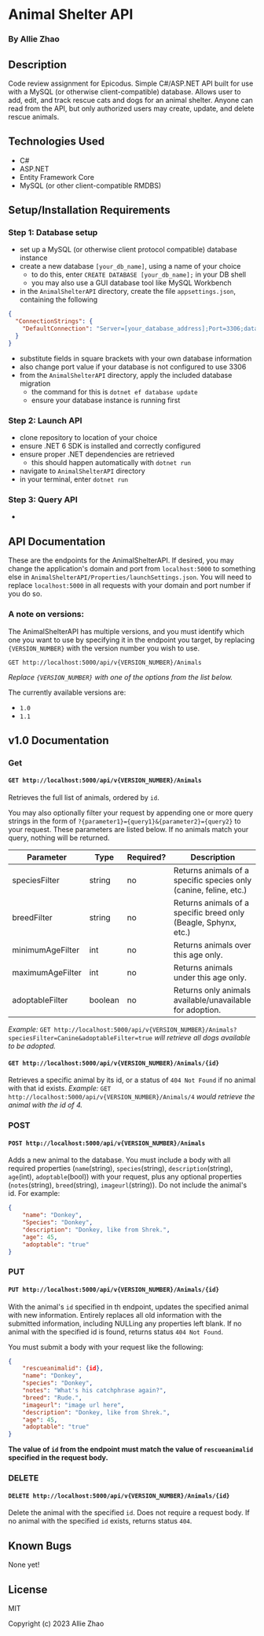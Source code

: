 # Animal Shelter API

### By Allie Zhao

## Description

Code review assignment for Epicodus.
Simple C#/ASP.NET API built for use with a MySQL (or otherwise client-compatible) database.
Allows user to add, edit, and track rescue cats and dogs for an animal shelter.
Anyone can read from the API, but only authorized users may create, update, and delete rescue animals.

## Technologies Used

- C#
- ASP.NET
- Entity Framework Core
- MySQL (or other client-compatible RMDBS)

## Setup/Installation Requirements

### Step 1: Database setup

- set up a MySQL (or otherwise client protocol compatible) database instance
- create a new database `[your_db_name]`, using a name of your choice
    - to do this, enter `CREATE DATABASE [your_db_name];` in your DB shell
    - you may also use a GUI database tool like MySQL Workbench
- in the `AnimalShelterAPI` directory, create the file `appsettings.json`, containing the following

```json
{
  "ConnectionStrings": {
    "DefaultConnection": "Server=[your_database_address];Port=3306;database=[your_db_name];uid=[your_db_login];pwd=[your_db_password];"
  }
}
```

- substitute fields in square brackets with your own database information
- also change port value if your database is not configured to use 3306
- from the `AnimalShelterAPI` directory, apply the included database migration
    - the command for this is `dotnet ef database update`
    - ensure your database instance is running first

### Step 2: Launch API

- clone repository to location of your choice
- ensure .NET 6 SDK is installed and correctly configured
- ensure proper .NET dependencies are retrieved
    - this should happen automatically with `dotnet run`
- navigate to `AnimalShelterAPI` directory
- in your terminal, enter `dotnet run`

### Step 3: Query API

-

## API Documentation

These are the endpoints for the AnimalShelterAPI.
If desired, you may change the application's domain and port from `localhost:5000` to
something else in `AnimalShelterAPI/Properties/launchSettings.json`.
You will need to replace `localhost:5000` in all requests with your domain and port number if you do so.

### **A note on versions:**

The AnimalShelterAPI has multiple versions, and you must identify which one you want to use by specifying it
in the endpoint you target, by replacing `{VERSION_NUMBER}` with the version number you wish to use.

```
GET http://localhost:5000/api/v{VERSION_NUMBER}/Animals
```
*Replace `{VERSION_NUMBER}` with one of the options from the list below.*

The currently available versions are:
- `1.0`
- `1.1`

## v1.0 Documentation

### Get

#### `GET http://localhost:5000/api/v{VERSION_NUMBER}/Animals`

Retrieves the full list of animals, ordered by `id`.

You may also optionally filter your request by appending one or more query strings in the form of `?{parameter1}={query1}&{parameter2}={query2}` to your request.
These parameters are listed below.
If no animals match your query, nothing will be returned.

| Parameter  | Type | Required? | Description|
|------------|------|-----------|------------|
|speciesFilter|string|no|Returns animals of a specific species only (canine, feline, etc.)|
|breedFilter|string|no|Returns animals of a specific breed only (Beagle, Sphynx, etc.)|
|minimumAgeFilter|int|no|Returns animals over this age only.|
|maximumAgeFilter|int|no|Returns animals under this age only.|
|adoptableFilter|boolean|no|Returns only animals available/unavailable for adoption.|

*Example:* `GET http://localhost:5000/api/v{VERSION_NUMBER}/Animals?speciesFilter=Canine&adoptableFilter=true` *will retrieve all dogs available to be adopted.*

#### `GET http://localhost:5000/api/v{VERSION_NUMBER}/Animals/{id}`

Retrieves a specific animal by its id, or a status of `404 Not Found` if no animal with that id exists.
*Example:* `GET http://localhost:5000/api/v{VERSION_NUMBER}/Animals/4` *would retrieve the animal with the id of 4.*

### POST

#### `POST http://localhost:5000/api/v{VERSION_NUMBER}/Animals`

Adds a new animal to the database.
You must include a body with all required properties (`name`(string), `species`(string), `description`(string), `age`(int), `adoptable`(bool))
with your request, plus any optional properties (`notes`(string), `breed`(string), `imageurl`(string)).
Do not include the animal's id.
For example:

```json
{
    "name": "Donkey",
    "Species": "Donkey",
    "description": "Donkey, like from Shrek.",
    "age": 45,
    "adoptable": "true"
}
```

### PUT

#### `PUT http://localhost:5000/api/v{VERSION_NUMBER}/Animals/{id}`

With the animal's `id` specified in th endpoint, updates the specified animal with new information.
Entirely replaces all old information with the submitted information, including NULLing any properties left blank.
If no animal with the specified id is found, returns status `404 Not Found`.

You must submit a body with your request like the following:
```json
{
    "rescueanimalid": {id},
    "name": "Donkey",
    "species": "Donkey",
    "notes": "What's his catchphrase again?",
    "breed": "Rude.",
    "imageurl": "image url here",
    "description": "Donkey, like from Shrek.",
    "age": 45,
    "adoptable": "true"
}
```
**The value of `id` from the endpoint must match the value of `rescueanimalid` specified in the request body.**

### DELETE

#### `DELETE http://localhost:5000/api/v{VERSION_NUMBER}/Animals/{id}`

Delete the animal with the specified `id`. Does not require a request body.
If no animal with the specified `id` exists, returns status `404`.

## Known Bugs

None yet! 

## License

MIT

Copyright (c) 2023 Allie Zhao
